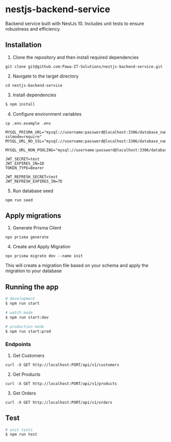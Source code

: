 # nestjs-backend-service

Backend service built with NestJs 10. Includes unit tests to ensure robustness and efficiency.

## Installation

1. Clone the repository and then install required dependencies

```
git clone git@github.com:Pawa-IT-Solutions/nestjs-backend-service.git
```

2. Navigate to the target directory

```
cd nestjs-backend-service
```

3. Install dependencies

```bash
$ npm install
```

4. Configure environment variables

```
cp .env.example .env
```

```
MYSQL_PRISMA_URL="mysql://username:password@localhost:3306/database_name?sslmode=require"
MYSQL_URL_NO_SSL="mysql://username:password@localhost:3306/database_name"

MYSQL_URL_NON_POOLING="mysql://username:password@localhost:3306/database_name"

JWT_SECRET=test
JWT_EXPIRES_IN=1D
TOKEN_TYPE=Bearer

JWT_REFRESH_SECRET=test
JWT_REFRESH_EXPIRES_IN=7D
```

5. Run database seed

```
npm run seed
```

## Apply migrations
1. Generate Prisma Client
```
npx prisma generate
```
4. Create and Apply Migration
```
npx prisma migrate dev --name init
```

This will create a migration file based on your schema and apply the migration to your database

## Running the app

```bash
# development
$ npm run start

# watch mode
$ npm run start:dev

# production mode
$ npm run start:prod
```

### Endpoints

1. Get Customers

```
curl -X GET http://localhost:PORT/api/v1/customers
```

2. Get Products

```
curl -X GET http://localhost:PORT/api/v1/products
```

3. Get Orders

```
curl -X GET http://localhost:PORT/api/v1/orders
```
## Test

```bash
# unit tests
$ npm run test
